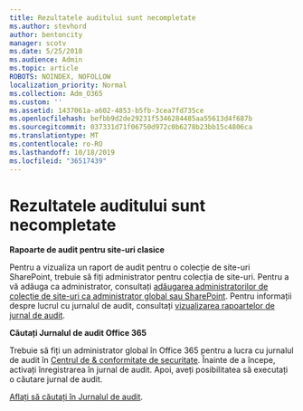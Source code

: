 ```yaml
---
title: Rezultatele auditului sunt necompletate
ms.author: stevhord
author: bentoncity
manager: scotv
ms.date: 5/25/2018
ms.audience: Admin
ms.topic: article
ROBOTS: NOINDEX, NOFOLLOW
localization_priority: Normal
ms.collection: Adm_O365
ms.custom: ''
ms.assetid: 1437061a-a602-4853-b5fb-3cea7fd735ce
ms.openlocfilehash: befbb9d2de29231f5346284485aa55613d4f687b
ms.sourcegitcommit: 037331d71f06750d972c0b6278b23bb15c4806ca
ms.translationtype: MT
ms.contentlocale: ro-RO
ms.lasthandoff: 10/18/2019
ms.locfileid: "36517439"
---
```

# <a name="auditing-results-are-blank"></a>Rezultatele auditului sunt necompletate

 **Rapoarte de audit pentru site-uri clasice**
  
Pentru a vizualiza un raport de audit pentru o colecție de site-uri SharePoint, trebuie să fiți administrator pentru colecția de site-uri. Pentru a vă adăuga ca administrator, consultați [adăugarea administratorilor de colecție de site-uri ca administrator global sau SharePoint](https://go.microsoft.com/fwlink/?linkid=869390). Pentru informații despre lucrul cu jurnalul de audit, consultați [vizualizarea rapoartelor de jurnal de audit](https://go.microsoft.com/fwlink/?linkid=395237). 
  
 **Căutați Jurnalul de audit Office 365**
  
Trebuie să fiți un administrator global în Office 365 pentru a lucra cu jurnalul de audit în [Centrul de &amp; conformitate de securitate](https://protection.office.com). Înainte de a începe, activați înregistrarea în jurnal de audit. Apoi, aveți posibilitatea să executați o căutare jurnal de audit. 
  
[Aflați să căutați în Jurnalul de audit](https://go.microsoft.com/fwlink/?linkid=708432).
  

